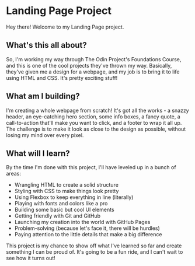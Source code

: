 # Landing Page Project

Hey there! Welcome to my Landing Page project.

## What's this all about?

So, I'm working my way through The Odin Project's Foundations Course, and this is one of the cool projects they've thrown my way. Basically, they've given me a design for a webpage, and my job is to bring it to life using HTML and CSS. It's pretty exciting stuff!

## What am I building?

I'm creating a whole webpage from scratch! It's got all the works - a snazzy header, an eye-catching hero section, some info boxes, a fancy quote, a call-to-action that'll make you want to click, and a footer to wrap it all up. The challenge is to make it look as close to the design as possible, without losing my mind over every pixel.


## What will I learn?

By the time I'm done with this project, I'll have leveled up in a bunch of areas:

- Wrangling HTML to create a solid structure
- Styling with CSS to make things look pretty
- Using Flexbox to keep everything in line (literally)
- Playing with fonts and colors like a pro
- Building some basic but cool UI elements
- Getting friendly with Git and GitHub
- Launching my creation into the world with GitHub Pages
- Problem-solving (because let's face it, there will be hurdles)
- Paying attention to the little details that make a big difference

This project is my chance to show off what I've learned so far and create something I can be proud of. It's going to be a fun ride, and I can't wait to see how it turns out!